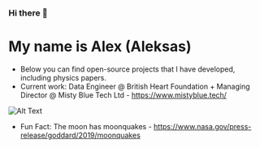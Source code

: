 ### Hi there 👋

<!--
**Allorx/Allorx** is a ✨ _special_ ✨ repository because its `README.md` (this file) appears on your GitHub profile.
-->

# My name is Alex (Aleksas)

- Below you can find open-source projects that I have developed, including physics papers.
- Current work: Data Engineer @ British Heart Foundation + Managing Director @ Misty Blue Tech Ltd - https://www.mistyblue.tech/

![Alt Text](https://github.com/Allorx/cpp-Projects/blob/master/SDLParticles/sdl.gif)

- Fun Fact: The moon has moonquakes - https://www.nasa.gov/press-release/goddard/2019/moonquakes

